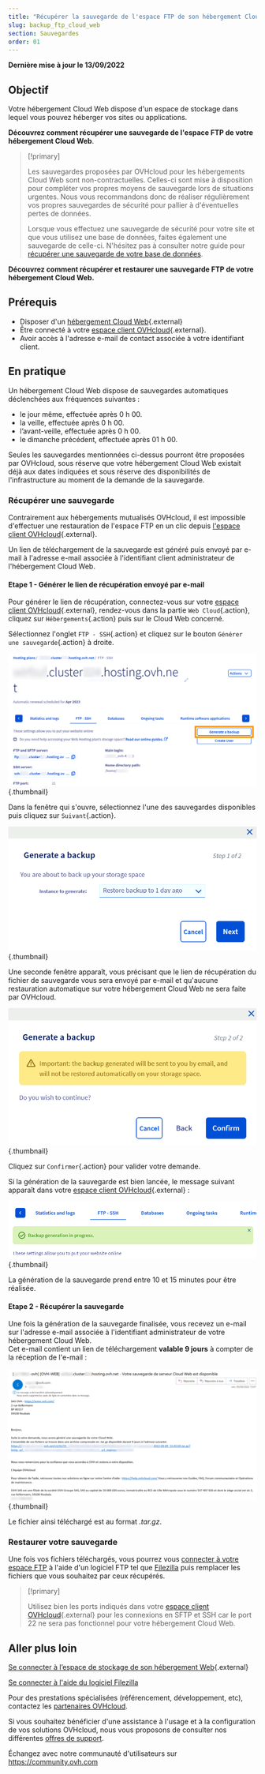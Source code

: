 ```yaml
---
title: "Récupérer la sauvegarde de l'espace FTP de son hébergement Cloud Web"
slug: backup_ftp_cloud_web
section: Sauvegardes
order: 01
---
```


**Dernière mise à jour le 13/09/2022**

## Objectif

Votre hébergement Cloud Web dispose d'un espace de stockage dans lequel vous pouvez héberger vos sites ou applications.

**Découvrez comment récupérer une sauvegarde de l'espace FTP de votre hébergement Cloud Web**.

> [!primary]
> 
> Les sauvegardes proposées par OVHcloud pour les hébergements Cloud Web sont non-contractuelles. Celles-ci sont mise à disposition pour compléter vos propres moyens de sauvegarde lors de situations urgentes. Nous vous recommandons donc de réaliser régulièrement vos propres sauvegardes de sécurité pour pallier à d'éventuelles pertes de données.
> 
> Lorsque vous effectuez une sauvegarde de sécurité pour votre site et que vous utilisez une base de données, faites également une sauvegarde de celle-ci. N'hésitez pas à consulter notre guide pour [récupérer une sauvegarde de votre base de données](https://docs.ovh.com/fr/hosting/exportation-bases-donnees/).
> 

**Découvrez comment récupérer et restaurer une sauvegarde FTP de votre hébergement Cloud Web.**

## Prérequis

- Disposer d'un [hébergement Cloud Web](https://www.ovhcloud.com/fr/web-hosting/cloud-web-offer/){.external}
- Être connecté à votre [espace client OVHcloud](https://www.ovh.com/auth/?action=gotomanager&from=https://www.ovh.com/fr/&ovhSubsidiary=fr){.external}.
- Avoir accès à l'adresse e-mail de contact associée à votre identifiant client.

## En pratique

Un hébergement Cloud Web dispose de sauvegardes automatiques déclenchées aux fréquences suivantes :

- le jour même, effectuée après 0 h 00.
- la veille, effectuée après 0 h 00.
- l’avant-veille, effectuée après 0 h 00.
- le dimanche précédent, effectuée après 01 h 00.

Seules les sauvegardes mentionnées ci-dessus pourront être proposées par OVHcloud, sous réserve que votre hébergement Cloud Web existait déjà aux dates indiquées et sous réserve des disponibilités de l'infrastructure au moment de la demande de la sauvegarde.

### Récupérer une sauvegarde

Contrairement aux hébergements mutualisés OVHcloud, il est impossible d'effectuer une restauration de l'espace FTP en un clic depuis [l'espace client OVHcloud](https://www.ovh.com/auth/?action=gotomanager&from=https://www.ovh.com/fr/&ovhSubsidiary=fr){.external}.

Un lien de téléchargement de la sauvegarde est généré puis envoyé par e-mail à l'adresse e-mail associée à l'identifiant client administrateur de l'hébergement Cloud Web.

#### Etape 1 - Générer le lien de récupération envoyé par e-mail

Pour générer le lien de récupération, connectez-vous sur votre [espace client OVHcloud](https://www.ovh.com/auth/?action=gotomanager&from=https://www.ovh.com/fr/&ovhSubsidiary=fr){.external}, rendez-vous dans la partie `Web Cloud`{.action}, cliquez sur `Hébergements`{.action} puis sur le Cloud Web concerné. 

Sélectionnez l'onglet `FTP - SSH`{.action} et cliquez sur le bouton `Générer une sauvegarde`{.action} à droite.

![backupftpcw](images/GenerateABackup.png){.thumbnail}

Dans la fenêtre qui s'ouvre, sélectionnez l'une des sauvegardes disponibles puis cliquez sur `Suivant`{.action}.

![backupftpcw](images/GenerateABackup2.png){.thumbnail}

Une seconde fenêtre apparaît, vous précisant que le lien de récupération du fichier de sauvegarde vous sera envoyé par e-mail et qu'aucune restauration automatique sur votre hébergement Cloud Web ne sera faite par OVHcloud.

![backupftpcw](images/GenerateABackup3.png){.thumbnail}

Cliquez sur `Confirmer`{.action} pour valider votre demande.

Si la génération de la sauvegarde est bien lancée, le message suivant apparaît dans votre [espace client OVHcloud](https://www.ovh.com/auth/?action=gotomanager&from=https://www.ovh.com/fr/&ovhSubsidiary=fr){.external} :

![backupftpcw](images/BackupInProgress.png){.thumbnail}

La génération de la sauvegarde prend entre 10 et 15 minutes pour être réalisée.

#### Etape 2 - Récupérer la sauvegarde

Une fois la génération de la sauvegarde finalisée, vous recevez un e-mail sur l'adresse e-mail associée à l'identifiant administrateur de votre hébergement Cloud Web.<br>
Cet e-mail contient un lien de téléchargement **valable 9 jours** à compter de la réception de l'e-mail :

![backupftpcw](images/mailBackup.png){.thumbnail}

Le fichier ainsi téléchargé est au format *.tar.gz*.

### Restaurer votre sauvegarde

Une fois vos fichiers téléchargés, vous pourrez vous [connecter à votre espace FTP](https://docs.ovh.com/fr/hosting/connexion-espace-stockage-ftp-hebergement-web/) à l'aide d'un logiciel FTP tel que [Filezilla](https://docs.ovh.com/fr/hosting/mutualise-guide-utilisation-filezilla/) puis remplacer les fichiers que vous souhaitez par ceux récupérés.

> [!primary]
>
> Utilisez bien les ports indiqués dans votre [espace client OVHcloud](https://www.ovh.com/auth/?action=gotomanager&from=https://www.ovh.com/fr/&ovhSubsidiary=fr){.external} pour les connexions en SFTP et SSH car le port 22 ne sera pas fonctionnel pour votre hébergement Cloud Web.
>

## Aller plus loin 

[Se connecter à l’espace de stockage de son hébergement Web](https://docs.ovh.com/fr/hosting/connexion-espace-stockage-ftp-hebergement-web/){.external}

[Se connecter à l'aide du logiciel Filezilla](https://docs.ovh.com/fr/hosting/mutualise-guide-utilisation-filezilla/)

Pour des prestations spécialisées (référencement, développement, etc), contactez les [partenaires OVHcloud](https://partner.ovhcloud.com/fr/).

Si vous souhaitez bénéficier d'une assistance à l'usage et à la configuration de vos solutions OVHcloud, nous vous proposons de consulter nos différentes [offres de support](https://www.ovhcloud.com/fr/support-levels/).

Échangez avec notre communauté d'utilisateurs sur <https://community.ovh.com>

